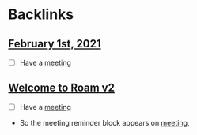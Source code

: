 
# Backlinks
## [February 1st, 2021](<February 1st, 2021.md>)
- [ ] Have a [meeting](<meeting.md>)

## [Welcome to Roam v2](<Welcome to Roam v2.md>)
- [ ] Have a [meeting](<meeting.md>)

- So the meeting reminder block appears on [meeting](<meeting.md>),


